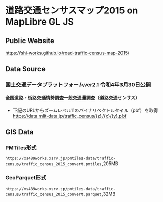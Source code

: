 # 道路交通センサスマップ2015 on MapLibre GL JS
## Public Website
https://shi-works.github.io/road-traffic-census-map-2015/

## Data Source
### 国土交通データプラットフォームver2.1 令和4年3月30日公開
#### 全国道路・街路交通情勢調査一般交通量調査（道路交通センサス）
- 下記のURLからズームレベル11のバイナリベクトルタイル（pbf）を取得  
https://data.mlit-data.jp/traffic_census/{z}/{x}/{y}.pbf

## GIS Data
### PMTiles形式
`https://xs489works.xsrv.jp/pmtiles-data/traffic-census/traffic_census_2015_convert.pmtiles`,205MB
### GeoParquet形式
`https://xs489works.xsrv.jp/pmtiles-data/traffic-census/traffic_census_2015_convert.parquet`,32MB
